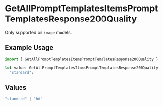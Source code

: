 # GetAllPromptTemplatesItemsPromptTemplatesResponse200Quality

Only supported on `image` models.

## Example Usage

```typescript
import { GetAllPromptTemplatesItemsPromptTemplatesResponse200Quality } from "@orq-ai/node/models/operations";

let value: GetAllPromptTemplatesItemsPromptTemplatesResponse200Quality =
  "standard";
```

## Values

```typescript
"standard" | "hd"
```